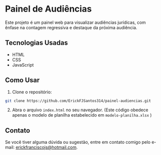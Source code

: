 # Painel de Audiências

Este projeto é um painel web para visualizar audiências jurídicas, com ênfase na contagem regressiva e destaque da próxima audiência.

## Tecnologias Usadas
- HTML
- CSS
- JavaScript

## Como Usar
1. Clone o repositório:
```bash
git clone https://github.com/ErickFJSantos314/painel-audiencias.git
```
2. Abra o arquivo `index.html` no seu navegador. (Este código obedece apenas o modelo de planílha estabelecido em `modelo-planilha.xlsx` )

## Contato
Se você tiver alguma dúvida ou sugestão, entre em contato comigo pelo e-mail: erickfranciscojs@hotmail.com.
